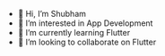 - 👋 Hi, I’m Shubham
- 👀 I’m interested in App Development
- 🌱 I’m currently learning Flutter
- 💞️ I’m looking to collaborate on Flutter

<!---
shubham-mygullak/shubham-mygullak is a ✨ special ✨ repository because its `README.md` (this file) appears on your GitHub profile.
You can click the Preview link to take a look at your changes.
--->
